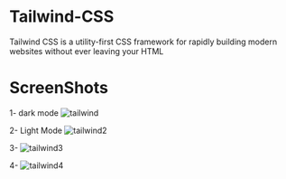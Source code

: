 
# Tailwind-CSS
Tailwind CSS is a utility-first CSS framework for rapidly building modern websites without ever leaving your HTML


# ScreenShots
1- dark mode
![tailwind](https://github.com/user-attachments/assets/fc7b6a3a-c008-4dbb-8162-17b2c4202cd1)

2- Light Mode
![tailwind2](https://github.com/user-attachments/assets/e12c0fb2-1522-484e-8ed7-768151516428)

3-
![tailwind3](https://github.com/user-attachments/assets/0e972844-bcb3-442a-a435-bf13552a9950)

4-
![tailwind4](https://github.com/user-attachments/assets/ec9303e4-a81b-4631-bf1d-f842e22a7c99)
